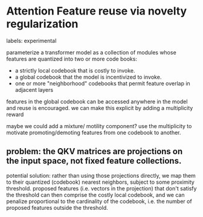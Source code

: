 # Attention Feature reuse via novelty regularization

labels: experimental

parameterize a transformer model as a collection of modules whose features are quantized into two or more code books:
* a strictly local codebook that is costly to invoke.
* a global codebook that the model is incentivized to invoke.
* one or more "neighborhood" codebooks that permit feature overlap in adjacent layers

features in the global codebook can be accessed anywhere in the model and reuse is encouraged. we can make this explicit by adding a multiplicity reward

maybe we could add a mixture/ motility component? use the multiplicity to motivate promoting/demoting features from one codebook to another.


## problem: the QKV matrices are projections on the input space, not fixed feature collections.

potential solution: rather than using those projections directly, we map them to their quantized (codebook) nearest neighbors, subject to some proximity threshold.
proposed features (i.e. vectors in the projection) that don't satisfy the threshold can then comprise the costly local codebook, 
and we can penalize proportional to the cardinality of the codebook, i.e. the number of proposed features outside the threshold.
